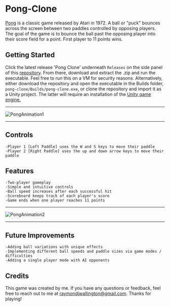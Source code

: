 # Pong-Clone

[Pong](https://en.wikipedia.org/wiki/Pong) is a classic game released by Atari in 1972. A ball or "puck" bounces across the screen between two paddles controlled by opposing players. The goal of the game is to bounce the ball past the opposing player into their score field for a point. First player to 11 points wins. 

 ## <b>Getting Started</b>

Click the latest release 'Pong Clone' underneath ```Releases``` on the side panel of this [repository](https://github.com/Color-and-Light/pong-clone/releases/tag/1.0.0). From there, download and extract the .zip and run the executable. Feel free to run this on a VM for security reasons. Alternatively, either download the repository and open the executable in the Builds folder, ```pong-clone/Builds/pong-clone.exe```, or clone the repository and import it as a Unity project. The latter will require an installation of the [Unity game engine.](https://unity.com/)

---

![PongAnimation1](https://user-images.githubusercontent.com/91418047/229227719-a1206479-8707-455a-9e34-4e99aa802f52.gif)

---

## <b>Controls</b>

    -Player 1 [Left Paddle] uses the W and S keys to move their paddle
    -Player 2 [Right Paddle] uses the up and down arrow keys to move their paddle

## <b>Features</b>

    -Two-player gameplay
    -Simple and intuitive controls
    -Ball speed increases after each successful hit
    -Scoreboard keeps track of each player's score
    -Game ends when one player reaches 11 points
    
---
    
![PongAnimation2](https://user-images.githubusercontent.com/91418047/229227743-cb1238fe-f101-45e5-9188-4a1739017d20.gif)

---
    
## <b>Future Improvements</b>

    -Adding ball variations with unique effects
    -Implementing different ball speeds and paddle sizes via game modes / difficulties
    -Adding a single player mode with AI opponents
    

    

## <b>Credits</b>

This game was created by me. If you have any questions or feedback, feel free to reach out to me at raymondjwallington@gmail.com. Thanks for playing! 
